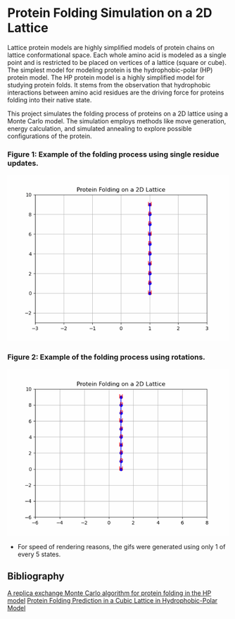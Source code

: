 # Protein Folding Simulation on a 2D Lattice

Lattice protein models are highly simplified models of protein chains on lattice conformational space. Each whole amino acid is modeled as a single point and is restricted to be placed on vertices of a lattice (square or cube). The simplest model for modeling protein is the hydrophobic-polar (HP) protein model. The HP protein model is a highly simplified model for studying protein folds. It stems from the observation that hydrophobic interactions between amino acid residues are the driving force for proteins folding into their native state.

This project simulates the folding process of proteins on a 2D lattice using a Monte Carlo model. The simulation employs methods like move generation, energy calculation, and simulated annealing to explore possible configurations of the protein.

### Figure 1: Example of the folding process using single residue updates.
![protein_folding_small_updates](https://github.com/gbelis/LatticeFold/blob/main/visualisations/protein_folding_small_updates.gif)


### Figure 2: Example of the folding process using rotations.
![protein_folding_rot](https://github.com/gbelis/LatticeFold/blob/main/visualisations/protein_folding_rot.gif)

* For speed of rendering reasons, the gifs were generated using only 1 of every 5 states.


## Bibliography
[A replica exchange Monte Carlo algorithm for protein folding in the HP model](https://bmcbioinformatics.biomedcentral.com/articles/10.1186/1471-2105-8-342)
[Protein Folding Prediction in a Cubic Lattice in Hydrophobic-Polar Model](https://www.liebertpub.com/doi/full/10.1089/cmb.2016.0181)

